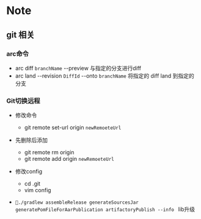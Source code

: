 # Note
## git 相关
### arc命令

* arc diff `branchName` --preview  与指定的分支进行diff
* arc land --revision `DiffId` --onto `branchName`  将指定的 diff land 到指定的分支

### Git切换远程
* 修改命令
  * git remote set-url origin `newRemoeteUrl`
  
* 先删除后添加
	* git remote rm origin
   * git remote add origin `newRemoeteUrl`
   
* 修改config
  * cd .git
  * vim config
* `./gradlew assembleRelease generateSourcesJar generatePomFileForAarPublication artifactoryPublish --info ` lib升级